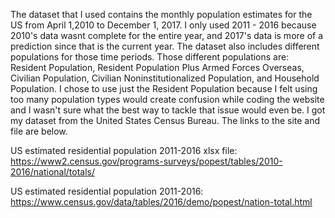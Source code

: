 
The dataset that I used contains the monthly population estimates for the US from April 1,2010
to December 1, 2017. I only used 2011 - 2016 because 2010's data wasnt complete for the entire year, and 
2017's data is more of a prediction since that is the current year. The dataset also includes different
populations for those time periods. Those different populations are:
Resident Population, Resident Population Plus Armed Forces Overseas, Civilian Population, 
Civilian Noninstitutionalized Population, and Household Population. I chose to use just the 
Resident Population because I felt using too many population types would create confusion while coding
the website and I wasn't sure what the best way to tackle that issue would even be. I got my dataset
from the United States Census Bureau. The links to the site and file are below. 


US estimated residential population 2011-2016 xlsx file:
https://www2.census.gov/programs-surveys/popest/tables/2010-2016/national/totals/


US estimated residential population 2011-2016:
https://www.census.gov/data/tables/2016/demo/popest/nation-total.html
